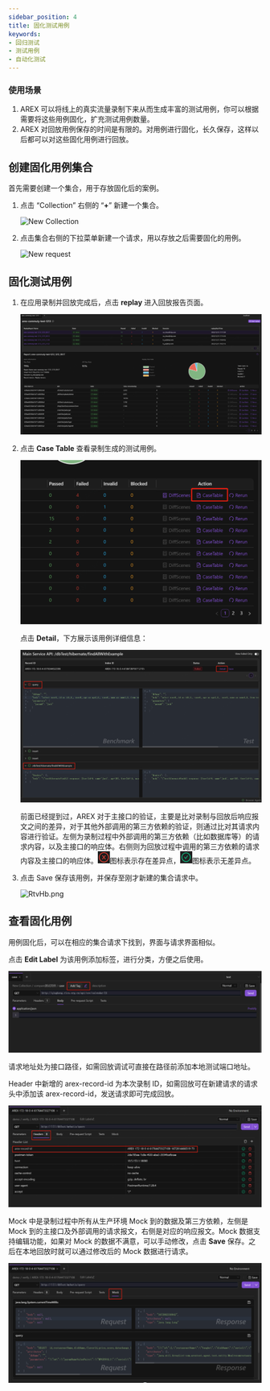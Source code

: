 ```yaml
---
sidebar_position: 4
title: 固化测试用例
keywords: 
- 回归测试
- 测试用例
- 自动化测试
---
```


### 使用场景

1. AREX 可以将线上的真实流量录制下来从而生成丰富的测试用例，你可以根据需要将这些用例固化，扩充测试用例数量。
2. AREX 对回放用例保存的时间是有限的。对用例进行固化，长久保存，这样以后都可以对这些固化用例进行回放。

## 创建固化用例集合

首先需要创建一个集合，用于存放固化后的案例。

1. 点击 “Collection” 右侧的 “**+**” 新建一个集合。

    <img src="https://i.328888.xyz/2023/02/09/3TiPX.png" alt="New Collection" width="400" height="" />

2. 点击集合右侧的下拉菜单新建一个请求，用以存放之后需要固化的用例。

    <img src="https://i.328888.xyz/2023/02/09/3T59J.png" alt="New request" width="400" height="" />

## 固化测试用例

1. 在应用录制并回放完成后，点击 **replay** 进入回放报告页面。

    ![回放报告](../resource/c3.report2.png)

2. 点击 **Case Table** 查看录制生成的测试用例。

    ![用例](../resource/c3.case.png)

    点击 **Detail**，下方展示该用例详细信息：

    ![用例细节](../resource/c3.detail.png)
    
    前面已经提到过，AREX 对于主接口的验证，主要是比对录制与回放后响应报文之间的差异，对于其他外部调用的第三方依赖的验证，则通过比对其请求内容进行验证。左侧为录制过程中外部调用的第三方依赖（比如数据库等）的请求内容，以及主接口的响应体。右侧则为回放过程中调用的第三方依赖的请求内容及主接口的响应体。![](../resource/c3.fail.png)图标表示存在差异点，![](../resource/c2.save.png)图标表示无差异点。

3. 点击 Save 保存该用例，并保存至刚才新建的集合请求中。

    <img src="https://i.328888.xyz/2023/02/10/RtvHb.png" alt="RtvHb.png" width="400" height="" />

## 查看固化用例

用例固化后，可以在相应的集合请求下找到，界面与请求界面相似。

点击 **Edit Label** 为该用例添加标签，进行分类，方便之后使用。

![查看用例](../resource/c3.case.3.png)

请求地址处为接口路径，如需回放调试可直接在路径前添加本地测试端口地址。

Header 中新增的 arex-record-id 为本次录制 ID，如需回放可在新建请求的请求头中添加该 arex-record-id，发送请求即可完成回放。

![查看用例](../resource/c3.case1.png)

Mock 中是录制过程中所有从生产环境 Mock 到的数据及第三方依赖，左侧是 Mock 到的主接口及外部调用的请求报文，右侧是对应的响应报文。Mock 数据支持编辑功能，如果对 Mock 的数据不满意，可以手动修改，点击 **Save** 保存。之后在本地回放时就可以通过修改后的 Mock 数据进行请求。

![查看用例](../resource/c3.case2.png)
